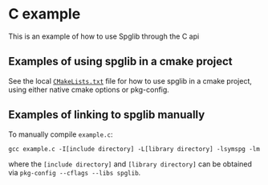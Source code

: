 # C example

This is an example of how to use Spglib through the C api

## Examples of using spglib in a cmake project

See the local [`CMakeLists.txt`](CMakeLists.txt) file for how to use
spglib in a cmake project, using either native cmake options or pkg-config.

## Examples of linking to spglib manually

To manually compile `example.c`:

```console
gcc example.c -I[include directory] -L[library directory] -lsymspg -lm
```

where the `[include directory]` and `[library directory]` can be obtained
via `pkg-config --cflags --libs spglib`.
